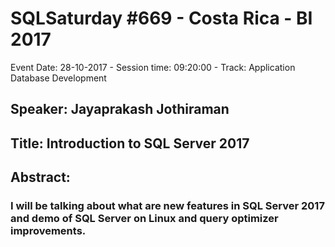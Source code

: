 # SQLSaturday #669 - Costa Rica - BI 2017
Event Date: 28-10-2017 - Session time: 09:20:00 - Track: Application  Database Development
## Speaker: Jayaprakash Jothiraman
## Title: Introduction to SQL Server 2017
## Abstract:
### I will be talking about what are new features in SQL Server 2017 and demo of SQL Server on Linux and query optimizer improvements.
